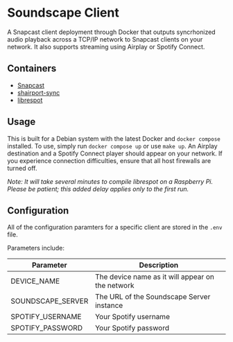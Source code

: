 # Soundscape Client

A Snapcast client deployment through Docker that outputs syncrhonized audio playback across a TCP/IP network to Snapcast clients on your network. It also supports streaming using Airplay or Spotify Connect.

## Containers

- [Snapcast](https://github.com/badaix/snapcast)
- [shairport-sync](https://github.com/mikebrady/shairport-sync)
- [librespot](https://github.com/librespot-org/librespot)

## Usage

This is built for a Debian system with the latest Docker and `docker compose` installed. To use, simply run `docker compose up` or use `make up`. An Airplay destination and a Spotify Connect player should appear on your network. If you experience connection difficulties, ensure that all host firewalls are turned off.

*Note: It will take several minutes to compile librespot on a Raspberry Pi. Please be patient; this added delay applies only to the first run.*

## Configuration

All of the configuration paramters for a specific client are stored in the `.env` file.

Parameters include:

| Parameter         | Description                                      |
| ----------------- | ------------------------------------------------ |
| DEVICE_NAME       | The device name as it will appear on the network |
| SOUNDSCAPE_SERVER | The URL of the Soundscape Server instance        |
| SPOTIFY_USERNAME  | Your Spotify username                            |
| SPOTIFY_PASSWORD  | Your Spotify password                            |
